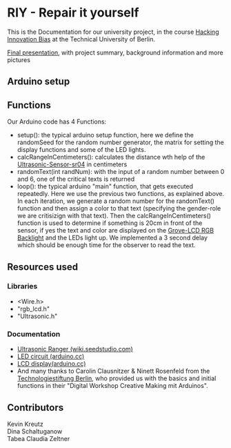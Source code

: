 # RIY - Repair it yourself
This is the Documentation for our university project, in the course [Hacking Innovation Bias](https://moseskonto.tu-berlin.de/moses/modultransfersystem/bolognamodule/beschreibung/anzeigen.html;jsessionid=ObAu5fcd4ZbIFyQYRfJkT4t84GxhwX-60i1GFf0u.moseskonto?nummer=50836&version=3&sprache=1) at the Technical University of Berlin.

[Final presentation](/RIY.pdf), with project summary, background information and more pictures


## Arduino setup
<ToDo>


## Functions
Our Arduino code has 4 Functions: 
* setup(): the typical arduino setup function, here we define the randomSeed for the random number generator, the <LCDs groove text> matrix for setting the display functions and some of the LED lights.
* calcRangeInCentimeters(): calculates the distance wth help of the [Ultrasonic-Sensor-sr04](https://create.arduino.cc/projecthub/abdularbi17/ultrasonic-sensor-hc-sr04-with-arduino-tutorial-327ff6) in centimeters
* randomText(int randNum): with the input of a random number between 0 and 6, one of the critical texts is returned
* loop(): the typical arduino "main" function, that gets executed repeatedly. Here we use the previous two functions, as explained above.
In each iteration, we generate a random number for the randomText() function and then assign a color to that text (specifying the gender-role we are critisizign with that text). Then the calcRangeInCentimeters() function is used to determine if something is 20cm in front of the sensor, if yes the text and color are displayed on the [Grove-LCD RGB Backlight](https://wiki.seeedstudio.com/Grove-LCD_RGB_Backlight/) and the LEDs light up. We implemented a 3 second delay which should be enough time for the observer to read the text. 

## Resources used
### Libraries
* <Wire.h>
* "rgb_lcd.h"
* "Ultrasonic.h"
### Documentation
* [Ultrasonic Ranger (wiki.seedstudio.com)](https://wiki.seeedstudio.com/Grove-Ultrasonic_Ranger/)
* [LED circuit (arduino.cc)](https://create.arduino.cc/projecthub/rowan07/make-a-simple-led-circuit-ce8308)
* [LCD display(arduino.cc)](https://docs.arduino.cc/learn/electronics/lcd-displays)
* And many thanks to Carolin Clausnitzer & Ninett Rosenfeld from the [Technologiestiftung Berlin](https://www.technologiestiftung-berlin.de/), who provided us with the basics and initial functions in their "Digital Workshop Creative Making mit Arduinos".

## Contributors
Kevin Kreutz  
Dina Schaltuganow  
Tabea Claudia Zeltner
